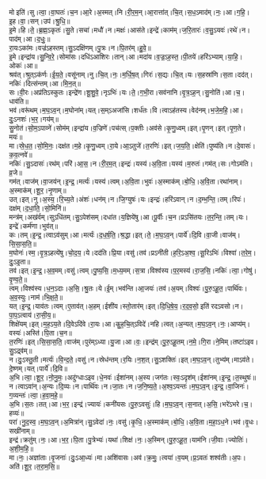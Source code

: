 

  
मो इति॑।सु।त्वा॒।वा॒घतः॑।च॒न।आ॒रे।अ॒स्मत्।नि।री॒र॒म॒न्।आ॒रात्ता॑त्।चि॒त्।स॒ध॒ऽमाद॑म्।नः॒।आ।ग॒हि॒।इ॒ह।वा॒।सन्।उप॑।श्रु॒धि॒॥  
इ॒मे।हि।ते॒।ब्र॒ह्म॒ऽकृतः॑।सु॒ते।सचा॑।मधौ॑।न।मक्षः॑।आस॑ते।इन्द्रे॑।काम॑म्।ज॒रि॒तारः॑।व॒सु॒ऽयवः॑।रथे॑।न।पाद॑म्।आ।द॒धुः॒॥  
रा॒यःऽका॑मः।वज्र॑ऽहस्तम्।सु॒ऽदक्षि॑णम्।पु॒त्रः।न।पि॒तर॑म्।हु॒वे॒॥  
इ॒मे।इन्द्रा॑य।सु॒न्वि॒रे॒।सोमा॑सः।दधि॑ऽआशिरः।तान्।आ।मदा॑य।व॒ज्र॒ऽह॒स्त॒।पी॒तये॑।हरि॑ऽभ्याम्।या॒हि॒।ओकः॑।आ॥  
श्रव॑त्।श्रुत्ऽक॑र्णः।ई॒य॒ते॒।वसू॑नाम्।नु।चि॒त्।नः॒।म॒र्धि॒ष॒त्।गिरः॑।स॒द्यः।चि॒त्।यः।स॒हस्रा॑णि।स॒ता।दद॑त्।नकिः॑।दित्स॑न्तम्।आ।मि॒न॒त्॥  
सः।वी॒रः।अप्र॑तिऽस्कुतः।इन्द्रे॑ण।शू॒शु॒वे॒।नृऽभिः॑।यः।ते॒।ग॒भी॒रा।सव॑नानि।वृ॒त्र॒ऽह॒न्।सु॒नोति॑।आ।च॒।धाव॑ति॥  
भव॑।वरू॑थम्।म॒घ॒ऽव॒न्।म॒घोना॑म्।यत्।स॒म्ऽअजा॑सि।शर्ध॑तः।वि।त्वाऽह॑तस्य।वेद॑नम्।भ॒जे॒म॒हि॒।आ।दुः॒ऽनशः॑।भ॒र॒।गय॑म्॥  
सु॒नोत॑।सो॒म॒ऽपाव्ने॑।सोम॑म्।इन्द्रा॑य।व॒ज्रिणे॑।पच॑त्स्।प॒क्तीः।अव॑से।कृ॒णु॒ध्वम्।इत्।पृ॒णन्।इत्।पृ॒ण॒ते।मयः॑॥  
मा।स्रे॒ध॒त॒।सो॒मि॒नः॒।दक्ष॑त।म॒हे।कृ॒णु॒ध्वम्।रा॒ये।आ॒ऽतुजे॑।त॒रणिः॑।इत्।ज॒य॒ति॒।क्षेति॑।पुष्य॑ति।न।दे॒वासः॑।क॒व॒त्नवे॑॥  
नकिः॑।सु॒ऽदासः॑।रथ॑म्।परि॑।आ॒स॒।न।री॒र॒म॒त्।इन्द्रः॑।यस्य॑।अ॒वि॒ता।यस्य॑।म॒रुतः॑।गम॑त्।सः।गोऽम॑ति।व्र॒जे॥  
गम॑त्।वाज॑म्।वा॒जय॑न्।इ॒न्द्र॒।मर्त्यः॑।यस्य॑।त्वम्।अ॒वि॒ता।भुवः॑।अ॒स्माक॑म्।बो॒धि॒।अ॒वि॒ता।रथा॑नाम्।अ॒स्माक॑म्।शू॒र॒।नृ॒णाम्॥  
उत्।इत्।नु।अ॒स्य॒।रि॒च्य॒ते।अंशः॑।धन॑म्।न।जि॒ग्युषः॑।यः।इन्द्रः॑।हरि॑ऽवान्।न।द॒म्भ॒न्ति॒।तम्।रिपः॑।दक्ष॑म्।द॒धा॒ति॒।सो॒मिनि॑॥  
मन्त्र॑म्।अख॑र्वम्।सुऽधि॑तम्।सु॒ऽपेश॑सम्।दधा॑त।य॒ज्ञिये॑षु।आ।पू॒र्वीः।च॒न।प्रऽसि॑तयः।त॒र॒न्ति॒।तम्।यः।इन्द्रे॑।कर्म॑णा।भुव॑त्॥  
कः।तम्।इ॒न्द्र॒।त्वाऽव॑सुम्।आ।मर्त्यः॑।द॒ध॒र्ष॒ति॒।श्र॒द्धा।इत्।ते॒।म॒घ॒ऽव॒न्।पार्ये॑।दि॒वि।वा॒जी।वाज॑म्।सि॒सा॒स॒ति॒॥  
म॒घोनः॑।स्म॒।वृ॒त्र॒ऽहत्ये॑षु।चो॒द॒य॒।ये।दद॑ति।प्रि॒या।वसु॑।तव॑।प्रऽनी॑ती।ह॒रि॒ऽअ॒श्व॒।सू॒रिऽभिः॑।विश्वा॑।त॒रे॒म॒।दुः॒ऽइ॒ता॥  
तव॑।इत्।इ॒न्द्र॒।अ॒व॒मम्।वसु॑।त्वम्।पु॒ष्य॒सि॒।म॒ध्य॒मम्।स॒त्रा।विश्व॑स्य।प॒र॒मस्य॑।रा॒ज॒सि॒।नकिः॑।त्वा॒।गोषु॑।वृ॒ण्व॒ते॒॥  
त्वम्।विश्व॑स्य।ध॒न॒ऽदाः।अ॒सि॒।श्रु॒तः।ये।ई॒म्।भव॑न्ति।आ॒जयः॑।तव॑।अ॒यम्।विश्वः॑।पु॒रु॒ऽहू॒त॒।पार्थि॑वः।अ॒व॒स्युः।नाम॑।भि॒क्ष॒ते॒॥  
यत्।इ॒न्द्र॒।याव॑तः।त्वम्।ए॒ताव॑त्।अ॒हम्।ईशी॑य।स्तो॒तार॑म्।इत्।दि॒धि॒षे॒य॒।र॒द॒व॒सो॒ इति॑ रदऽवसो।न।पा॒प॒ऽत्वाय॑।रा॒सी॒य॒॥  
शिक्षे॑यम्।इत्।म॒ह॒ऽय॒ते।दि॒वेऽदि॑वे।रा॒यः।आ।कु॒ह॒चि॒त्ऽविदे॑।नहि।त्वत्।अ॒न्यत्।म॒घ॒ऽव॒न्।नः॒।आप्य॑म्।वस्यः॑।अस्ति॑।पि॒ता।च॒न॥  
त॒रणिः॑।इत्।सि॒सा॒स॒ति॒।वाज॑म्।पुर॑म्ऽध्या।यु॒जा।आ।वः॒।इन्द्र॑म्।पु॒रु॒ऽहू॒तम्।न॒मे॒।गि॒रा।ने॒मिम्।तष्टा॑ऽइव।सु॒ऽद्र्व॑म्॥  
न।दुः॒ऽस्तु॒ती।मर्त्यः॑।वि॒न्द॒ते॒।वसु॑।न।स्रेध॑न्तम्।र॒यिः।न॒श॒त्।सु॒ऽशक्तिः॑।इत्।म॒घ॒ऽव॒न्।तुभ्य॑म्।माऽव॑ते।दे॒ष्णम्।यत्।पार्ये॑।दि॒वि॥  
अ॒भि।त्वा॒।शू॒र॒।नो॒नु॒मः॒।अदु॑ग्धाःऽइव।धे॒नवः॑।ईशा॑नम्।अ॒स्य।जग॑तः।स्वः॒ऽदृश॑म्।ईशा॑नम्।इ॒न्द्र॒।त॒स्थुषः॑॥  
न।त्वाऽवा॑न्।अ॒न्यः।दि॒व्यः।न।पार्थि॑वः।न।जा॒तः।न।ज॒नि॒ष्य॒ते॒।अ॒श्व॒ऽयन्तः॑।म॒घ॒ऽव॒न्।इ॒न्द्र॒।वा॒जिनः॑।ग॒व्यन्तः॑।त्वा॒।ह॒वा॒म॒हे॒॥  
अ॒भि।स॒तः।तत्।आ।भ॒र॒।इन्द्र॑।ज्यायः॑।कनी॑यसः।पु॒रु॒ऽवसुः॑।हि।म॒घ॒ऽव॒न्।स॒नात्।अ॒सि॒।भरे॑ऽभरे।च॒।हव्यः॑॥  
परा॑।नु॒द॒स्व॒।म॒घ॒ऽव॒न्।अ॒मित्रा॑न्।सु॒ऽवेदा॑।नः॒।वसु॑।कृ॒धि॒।अ॒स्माक॑म्।बो॒धि॒।अ॒वि॒ता।म॒हा॒ऽध॒ने।भव॑।वृ॒धः।सखी॑नाम्॥  
इन्द्र॑।क्रतु॑म्।नः॒।आ।भ॒र॒।पि॒ता।पु॒त्रेभ्यः॑।यथा॑।शिक्ष॑।नः॒।अ॒स्मिन्।पु॒रु॒ऽहू॒त॒।याम॑नि।जी॒वाः।ज्योतिः॑।अ॒शी॒म॒हि॒॥  
मा।नः॒।अज्ञा॑ताः।वृ॒जनाः॑।दुः॒ऽआ॒ध्यः॑।मा।अशि॑वासः।अव॑।क्र॒मुः॒।त्वया॑।व॒यम्।प्र॒ऽवतः॑ शश्व॑तीः।अ॒पः।अति॑।शू॒र॒।त॒रा॒म॒सि॒॥  

